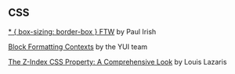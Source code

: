 ## CSS

[* { box-sizing: border-box } FTW](http://www.paulirish.com/2012/box-sizing-border-box-ftw/) by Paul Irish

[Block Formatting Contexts](http://www.yuiblog.com/blog/2010/05/19/css-101-block-formatting-contexts/) by the YUI team

[The Z-Index CSS Property: A Comprehensive Look](http://www.smashingmagazine.com/2009/09/15/the-z-index-css-property-a-comprehensive-look/) by Louis Lazaris